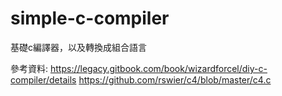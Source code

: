 # simple-c-compiler
基礎c編譯器，以及轉換成組合語言

參考資料:
https://legacy.gitbook.com/book/wizardforcel/diy-c-compiler/details
https://github.com/rswier/c4/blob/master/c4.c

